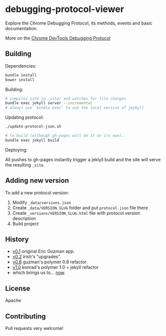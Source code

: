 # debugging-protocol-viewer
Explore the Chrome Debugging Protocol, its methods, events and basic documentation.

More on the [Chrome DevTools Debugging Protocol](https://developer.chrome.com/devtools/docs/debugger-protocol)


##  Building

Dependencies:

```sh
bundle install
bower install
```

Building:
```sh
# compiles site to _site/ and watches for file changes
bundle exec jekyll server --incremental
# always use `bundle exec` to use the local version of jeykyll
```
Updating protocol:

```sh
./update-protocol-json.sh

# to build (although gh-pages will do it on its own)..
bundle exec jekyll build
```

Deploying:

All pushes to gh-pages instantly trigger a jeklyll build and the site will serve the resulting `_site`.

## Adding new version

To add a new protocol version:

1. Modify `_data/versions.json`
1. Create `_data/VERSION_SLUG` folder and put `protocol.json` file there
1. Create `_versions/VERSION_SLUG.html` file with protocol version description
1. Build project

## History


* [v0.1](https://rawgit.com/ChromeDevTools/devtools-protocol/v0.1/index.html)            original Eric Guzman app.
* [v0.2](https://rawgit.com/ChromeDevTools/devtools-protocol/v0.2/index.html)            irish's "upgrades".
* [v0.8](https://rawgit.com/ChromeDevTools/devtools-protocol/v0.8/index.html)            guzman's polymer 0.8 refactor
* [v1.0](https://rawgit.com/ChromeDevTools/devtools-protocol/v1.0/index.html)            konrad's polymer 1.0 + jekyll refactor
* which brings us to… [now](https://chromedevtools.github.io/devtools-protocol/).


## License

Apache

## Contributing

Pull requests very welcome!

